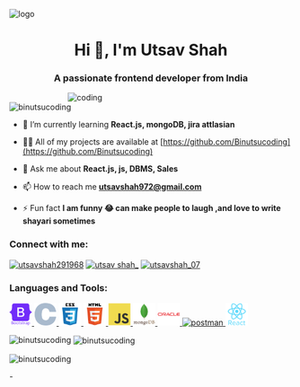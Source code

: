 ![logo](https://github.com/Binutsucoding/Utsav-Shah/blob/main/Frontend%20Developer.png)
<h1 align="center">Hi 👋, I'm Utsav Shah</h1>
<h3 align="center">A passionate frontend developer from India</h3>

<img align="right" alt="coding" width="400" src="https://user-images.githubusercontent.com/55389276/140866485-8fb1c876-9a8f-4d6a-98dc-08c4981eaf70.gif">

<p align="left"> <img src="https://komarev.com/ghpvc/?username=binutsucoding&label=Profile%20views&color=0e75b6&style=flat" alt="binutsucoding" /> </p>

- 🌱 I’m currently learning **React.js, mongoDB, jira attlasian**

- 👨‍💻 All of my projects are available at [https://github.com/Binutsucoding](https://github.com/Binutsucoding)

- 💬 Ask me about **React.js, js, DBMS, Sales**

- 📫 How to reach me **utsavshah972@gmail.com**

- ⚡ Fun fact **I am funny 😂 can make people to laugh ,and love to write shayari sometimes**

<h3 align="left">Connect with me:</h3>
<p align="left">
<a href="https://twitter.com/utsavshah291968" target="blank"><img align="center" src="https://raw.githubusercontent.com/rahuldkjain/github-profile-readme-generator/master/src/images/icons/Social/twitter.svg" alt="utsavshah291968" height="30" width="40" /></a>
<a href="https://linkedin.com/in/utsav shah_" target="blank"><img align="center" src="https://raw.githubusercontent.com/rahuldkjain/github-profile-readme-generator/master/src/images/icons/Social/linked-in-alt.svg" alt="utsav shah_" height="30" width="40" /></a>
<a href="https://instagram.com/utsavshah_07" target="blank"><img align="center" src="https://raw.githubusercontent.com/rahuldkjain/github-profile-readme-generator/master/src/images/icons/Social/instagram.svg" alt="utsavshah_07" height="30" width="40" /></a>
</p>

<h3 align="left">Languages and Tools:</h3>
<p align="left"> <a href="https://getbootstrap.com" target="_blank" rel="noreferrer"> <img src="https://raw.githubusercontent.com/devicons/devicon/master/icons/bootstrap/bootstrap-plain-wordmark.svg" alt="bootstrap" width="40" height="40"/> </a> <a href="https://www.cprogramming.com/" target="_blank" rel="noreferrer"> <img src="https://raw.githubusercontent.com/devicons/devicon/master/icons/c/c-original.svg" alt="c" width="40" height="40"/> </a> <a href="https://www.w3schools.com/css/" target="_blank" rel="noreferrer"> <img src="https://raw.githubusercontent.com/devicons/devicon/master/icons/css3/css3-original-wordmark.svg" alt="css3" width="40" height="40"/> </a> <a href="https://www.w3.org/html/" target="_blank" rel="noreferrer"> <img src="https://raw.githubusercontent.com/devicons/devicon/master/icons/html5/html5-original-wordmark.svg" alt="html5" width="40" height="40"/> </a> <a href="https://developer.mozilla.org/en-US/docs/Web/JavaScript" target="_blank" rel="noreferrer"> <img src="https://raw.githubusercontent.com/devicons/devicon/master/icons/javascript/javascript-original.svg" alt="javascript" width="40" height="40"/> </a> <a href="https://www.mongodb.com/" target="_blank" rel="noreferrer"> <img src="https://raw.githubusercontent.com/devicons/devicon/master/icons/mongodb/mongodb-original-wordmark.svg" alt="mongodb" width="40" height="40"/> </a> <a href="https://www.oracle.com/" target="_blank" rel="noreferrer"> <img src="https://raw.githubusercontent.com/devicons/devicon/master/icons/oracle/oracle-original.svg" alt="oracle" width="40" height="40"/> </a> <a href="https://postman.com" target="_blank" rel="noreferrer"> <img src="https://www.vectorlogo.zone/logos/getpostman/getpostman-icon.svg" alt="postman" width="40" height="40"/> </a> <a href="https://reactjs.org/" target="_blank" rel="noreferrer"> <img src="https://raw.githubusercontent.com/devicons/devicon/master/icons/react/react-original-wordmark.svg" alt="react" width="40" height="40"/> </a> </p>

<p><img align="left" src="https://github-readme-stats.vercel.app/api/top-langs?username=binutsucoding&show_icons=true&locale=en&layout=compact" alt="binutsucoding" /></p>

<p>&nbsp;<img align="center" src="https://github-readme-stats.vercel.app/api?username=binutsucoding&show_icons=true&locale=en" alt="binutsucoding" /></p>

<p><img align="center" src="https://github-readme-streak-stats.herokuapp.com/?user=binutsucoding&" alt="binutsucoding" /></p>
-
